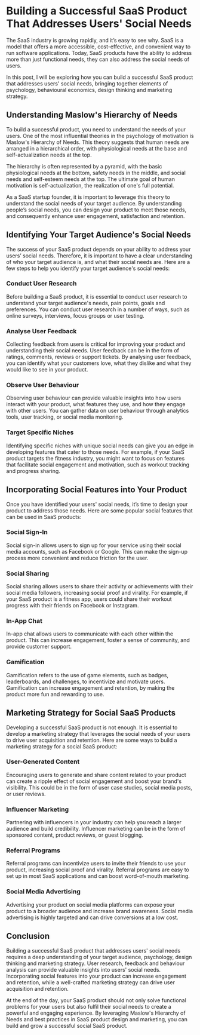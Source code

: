 # Building a Successful SaaS Product That Addresses Users' Social Needs

The SaaS industry is growing rapidly, and it’s easy to see why. SaaS is a model that offers a more accessible, cost-effective, and convenient way to run software applications. Today, SaaS products have the ability to address more than just functional needs, they can also address the social needs of users.

In this post, I will be exploring how you can build a successful SaaS product that addresses users' social needs, bringing together elements of psychology, behavioural economics, design thinking and marketing strategy.

## Understanding Maslow's Hierarchy of Needs

To build a successful product, you need to understand the needs of your users. One of the most influential theories in the psychology of motivation is Maslow's Hierarchy of Needs. This theory suggests that human needs are arranged in a hierarchical order, with physiological needs at the base and self-actualization needs at the top. 

The hierarchy is often represented by a pyramid, with the basic physiological needs at the bottom, safety needs in the middle, and social needs and self-esteem needs at the top. The ultimate goal of human motivation is self-actualization, the realization of one's full potential.

As a SaaS startup founder, it is important to leverage this theory to understand the social needs of your target audience. By understanding people’s social needs, you can design your product to meet those needs, and consequently enhance user engagement, satisfaction and retention.

## Identifying Your Target Audience's Social Needs

The success of your SaaS product depends on your ability to address your users’ social needs. Therefore, it is important to have a clear understanding of who your target audience is, and what their social needs are. Here are a few steps to help you identify your target audience's social needs:

### Conduct User Research

Before building a SaaS product, it is essential to conduct user research to understand your target audience's needs, pain points, goals and preferences. You can conduct user research in a number of ways, such as online surveys, interviews, focus groups or user testing.

### Analyse User Feedback

Collecting feedback from users is critical for improving your product and understanding their social needs. User feedback can be in the form of ratings, comments, reviews or support tickets. By analysing user feedback, you can identify what your customers love, what they dislike and what they would like to see in your product.

### Observe User Behaviour

Observing user behaviour can provide valuable insights into how users interact with your product, what features they use, and how they engage with other users. You can gather data on user behaviour through analytics tools, user tracking, or social media monitoring.

### Target Specific Niches

Identifying specific niches with unique social needs can give you an edge in developing features that cater to those needs. For example, if your SaaS product targets the fitness industry, you might want to focus on features that facilitate social engagement and motivation, such as workout tracking and progress sharing.

## Incorporating Social Features into Your Product

Once you have identified your users' social needs, it’s time to design your product to address those needs. Here are some popular social features that can be used in SaaS products:

### Social Sign-In

Social sign-in allows users to sign up for your service using their social media accounts, such as Facebook or Google. This can make the sign-up process more convenient and reduce friction for the user.

### Social Sharing

Social sharing allows users to share their activity or achievements with their social media followers, increasing social proof and virality. For example, if your SaaS product is a fitness app, users could share their workout progress with their friends on Facebook or Instagram.

### In-App Chat

In-app chat allows users to communicate with each other within the product. This can increase engagement, foster a sense of community, and provide customer support.

### Gamification

Gamification refers to the use of game elements, such as badges, leaderboards, and challenges, to incentivize and motivate users. Gamification can increase engagement and retention, by making the product more fun and rewarding to use.

## Marketing Strategy for Social SaaS Products

Developing a successful SaaS product is not enough. It is essential to develop a marketing strategy that leverages the social needs of your users to drive user acquisition and retention. Here are some ways to build a marketing strategy for a social SaaS product:

### User-Generated Content

Encouraging users to generate and share content related to your product can create a ripple effect of social engagement and boost your brand's visibility. This could be in the form of user case studies, social media posts, or user reviews.

### Influencer Marketing

Partnering with influencers in your industry can help you reach a larger audience and build credibility. Influencer marketing can be in the form of sponsored content, product reviews, or guest blogging.

### Referral Programs

Referral programs can incentivize users to invite their friends to use your product, increasing social proof and virality. Referral programs are easy to set up in most SaaS applications and can boost word-of-mouth marketing.

### Social Media Advertising

Advertising your product on social media platforms can expose your product to a broader audience and increase brand awareness. Social media advertising is highly targeted and can drive conversions at a low cost.

## Conclusion

Building a successful SaaS product that addresses users' social needs requires a deep understanding of your target audience, psychology, design thinking and marketing strategy. User research, feedback and behaviour analysis can provide valuable insights into users' social needs. Incorporating social features into your product can increase engagement and retention, while a well-crafted marketing strategy can drive user acquisition and retention.

At the end of the day, your SaaS product should not only solve functional problems for your users but also fulfil their social needs to create a powerful and engaging experience. By leveraging Maslow's Hierarchy of Needs and best practices in SaaS product design and marketing, you can build and grow a successful social SaaS product.